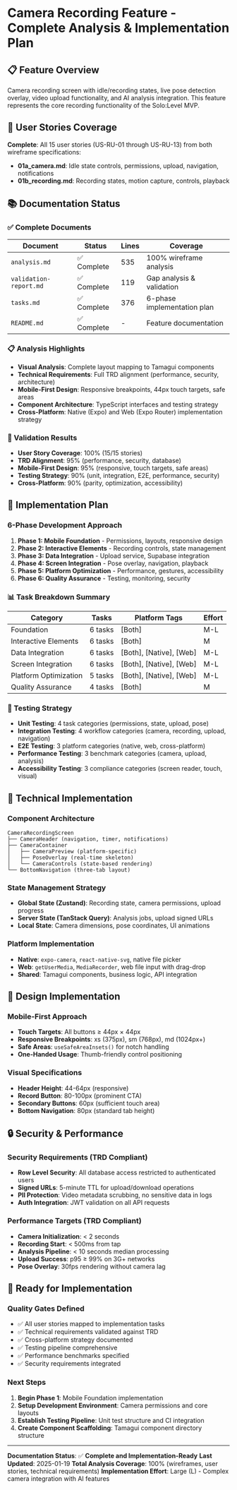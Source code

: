 # Camera Recording Feature - Complete Analysis & Implementation Plan

## 📋 Feature Overview
Camera recording screen with idle/recording states, live pose detection overlay, video upload functionality, and AI analysis integration. This feature represents the core recording functionality of the Solo:Level MVP.

## 🎯 User Stories Coverage
**Complete**: All 15 user stories (US-RU-01 through US-RU-13) from both wireframe specifications:
- **01a_camera.md**: Idle state controls, permissions, upload, navigation, notifications
- **01b_recording.md**: Recording states, motion capture, controls, playback

## 📚 Documentation Status

### ✅ Complete Documents
| Document | Status | Lines | Coverage |
|----------|---------|--------|----------|
| `analysis.md` | ✅ Complete | 535 | 100% wireframe analysis |
| `validation-report.md` | ✅ Complete | 119 | Gap analysis & validation |
| `tasks.md` | ✅ Complete | 376 | 6-phase implementation plan |
| `README.md` | ✅ Complete | - | Feature documentation |

### 📋 Analysis Highlights
- **Visual Analysis**: Complete layout mapping to Tamagui components
- **Technical Requirements**: Full TRD alignment (performance, security, architecture)
- **Mobile-First Design**: Responsive breakpoints, 44px touch targets, safe areas
- **Component Architecture**: TypeScript interfaces and testing strategy
- **Cross-Platform**: Native (Expo) and Web (Expo Router) implementation strategy

### 🧪 Validation Results
- **User Story Coverage**: 100% (15/15 stories)
- **TRD Alignment**: 95% (performance, security, database)
- **Mobile-First Design**: 95% (responsive, touch targets, safe areas)
- **Testing Strategy**: 90% (unit, integration, E2E, performance, security)
- **Cross-Platform**: 90% (parity, optimization, accessibility)

## 🚧 Implementation Plan

### 6-Phase Development Approach
1. **Phase 1: Mobile Foundation** - Permissions, layouts, responsive design
2. **Phase 2: Interactive Elements** - Recording controls, state management
3. **Phase 3: Data Integration** - Upload service, Supabase integration
4. **Phase 4: Screen Integration** - Pose overlay, navigation, playback
5. **Phase 5: Platform Optimization** - Performance, gestures, accessibility
6. **Phase 6: Quality Assurance** - Testing, monitoring, security

### 📊 Task Breakdown Summary
| Category | Tasks | Platform Tags | Effort |
|----------|-------|---------------|---------|
| Foundation | 6 tasks | [Both] | M-L |
| Interactive Elements | 6 tasks | [Both] | M |
| Data Integration | 6 tasks | [Both], [Native], [Web] | M-L |
| Screen Integration | 6 tasks | [Both], [Native], [Web] | M-L |
| Platform Optimization | 5 tasks | [Both], [Native], [Web] | M-L |
| Quality Assurance | 4 tasks | [Both] | M |

### 🧪 Testing Strategy
- **Unit Testing**: 4 task categories (permissions, state, upload, pose)
- **Integration Testing**: 4 workflow categories (camera, recording, upload, navigation)
- **E2E Testing**: 3 platform categories (native, web, cross-platform)
- **Performance Testing**: 3 benchmark categories (camera, upload, analysis)
- **Accessibility Testing**: 3 compliance categories (screen reader, touch, visual)

## 🔧 Technical Implementation

### Component Architecture
```
CameraRecordingScreen
├── CameraHeader (navigation, timer, notifications)
├── CameraContainer
│   ├── CameraPreview (platform-specific)
│   ├── PoseOverlay (real-time skeleton)
│   └── CameraControls (state-based rendering)
└── BottomNavigation (three-tab layout)
```

### State Management Strategy
- **Global State (Zustand)**: Recording state, camera permissions, upload progress
- **Server State (TanStack Query)**: Analysis jobs, upload signed URLs
- **Local State**: Camera dimensions, pose coordinates, UI animations

### Platform Implementation
- **Native**: `expo-camera`, `react-native-svg`, native file picker
- **Web**: `getUserMedia`, `MediaRecorder`, web file input with drag-drop
- **Shared**: Tamagui components, business logic, API integration

## 🎨 Design Implementation

### Mobile-First Approach
- **Touch Targets**: All buttons ≥ 44px × 44px
- **Responsive Breakpoints**: xs (375px), sm (768px), md (1024px+)
- **Safe Areas**: `useSafeAreaInsets()` for notch handling
- **One-Handed Usage**: Thumb-friendly control positioning

### Visual Specifications
- **Header Height**: 44-64px (responsive)
- **Record Button**: 80-100px (prominent CTA)
- **Secondary Buttons**: 60px (sufficient touch area)
- **Bottom Navigation**: 80px (standard tab height)

## 🔒 Security & Performance

### Security Requirements (TRD Compliant)
- **Row Level Security**: All database access restricted to authenticated users
- **Signed URLs**: 5-minute TTL for upload/download operations
- **PII Protection**: Video metadata scrubbing, no sensitive data in logs
- **Auth Integration**: JWT validation on all API requests

### Performance Targets (TRD Compliant)
- **Camera Initialization**: < 2 seconds
- **Recording Start**: < 500ms from tap
- **Analysis Pipeline**: < 10 seconds median processing
- **Upload Success**: p95 ≥ 99% on 3G+ networks
- **Pose Overlay**: 30fps rendering without camera lag

## 🚀 Ready for Implementation

### Quality Gates Defined
- ✅ All user stories mapped to implementation tasks
- ✅ Technical requirements validated against TRD
- ✅ Cross-platform strategy documented
- ✅ Testing pipeline comprehensive
- ✅ Performance benchmarks specified
- ✅ Security requirements integrated

### Next Steps
1. **Begin Phase 1**: Mobile Foundation implementation
2. **Setup Development Environment**: Camera permissions and core layouts
3. **Establish Testing Pipeline**: Unit test structure and CI integration
4. **Create Component Scaffolding**: Tamagui component directory structure

---

**Documentation Status**: ✅ **Complete and Implementation-Ready**
**Last Updated**: 2025-01-19
**Total Analysis Coverage**: 100% (wireframes, user stories, technical requirements)
**Implementation Effort**: Large (L) - Complex camera integration with AI features
